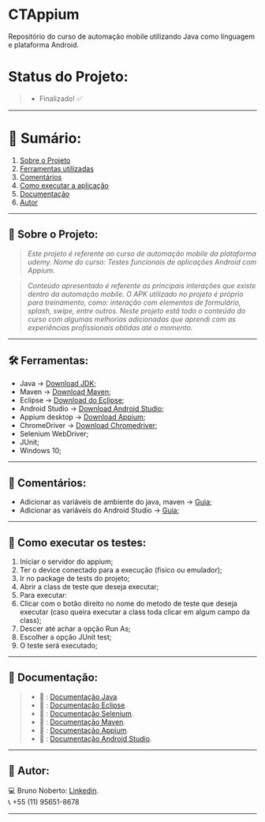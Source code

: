 # CTAppium
Repositório do curso de automação mobile utilizando Java como linguagem e plataforma Android.

# Status do Projeto:
> - Finalizado! :white_check_mark:

*******

# :file_folder: Sumário:
1. [Sobre o Projeto](#sobre)
2. [Ferramentas utilizadas](#ferramentas)
2. [Comentários](#comentarios)
5. [Como executar a aplicação](#execucao)
6. [Documentação](#documentacao)
7. [Autor](#autor)

*******

<div id='sobre'/>

## :file_folder: Sobre o Projeto:
> *Este projeto é referente ao curso de automação mobile da plataforma udemy. Nome do curso: Testes funcionais de aplicações Android com Appium.*

> *Conteúdo apresentado é referente as principais interações que existe dentro da automação mobile. O APK utilizado no projeto é próprio para treinamento, como: 
interação com elementos de formulário, splash, swipe, entre outros. Neste projeto está todo o conteúdo do curso com algumas melhorias adicionadas que aprendi com
as experiências profissionais obtidas até o momento.*

*******

<div id='ferramentas'/>

## 🛠 Ferramentas:
- Java -> [Download JDK](https://www.oracle.com/java/technologies/javase-downloads.html);
- Maven -> [Download Maven](https://maven.apache.org/download.cgi);
- Eclipse -> [Download do Eclipse](https://www.eclipse.org/);
- Android Studio -> [Download Android Studio](https://developer.android.com/studio);
- Appium desktop -> [Download Appium](https://appium.io/downloads.html);
- ChromeDriver -> [Download Chromedriver](https://chromedriver.chromium.org/downloads);
- Selenium WebDriver;
- JUnit;
- Windows 10;


*******

<div id='comentarios'/>

## :file_folder: Comentários:

- Adicionar as variáveis de ambiente do java, maven -> [Guia](https://medium.com/beelabacademy/configurando-vari%C3%A1veis-de-ambiente-java-home-e-maven-home-no-windows-e-unix-d9461f783c26);
- Adicionar as variáveis do Android Studio -> [Guia](https://cursos.alura.com.br/forum/topico-nao-consigo-configurar-a-variavel-de-ambiente-android_home-147471);

*******

<div id='execucao'/>

## :file_folder: Como executar os testes:

1. Iniciar o servidor do appium;
2. Ter o device conectado para a execução (fisico ou emulador);
3. Ir no package de tests do projeto;
4. Abrir a class de teste que deseja executar;
5. Para executar:
6. Clicar com o botão direito no nome do metodo de teste que deseja executar (caso queira executar a class toda clicar em algum campo da class);
7. Descer até achar a opção Run As;
8. Escolher a opção JUnit test;
9. O teste será executado;

*******

<div id='documentacao'/>

## :file_folder: Documentação:

> - :blue_book: : [Documentação Java](https://www.oracle.com/br/java/technologies/javase-jdk8-doc-downloads.html).
> - :blue_book: : [Documentação Eclipse](https://www.eclipse.org/documentation/).
> - :blue_book: : [Documentação Selenium](https://www.selenium.dev/documentation/pt-br/getting_started/).
> - :blue_book: : [Documentação Maven](https://maven.apache.org/guides/index.html).
> - :blue_book: : [Documentação Appium](https://appium.io/docs/en/about-appium/api/).
> - :blue_book: : [Documentação Android Studio](https://developer.android.com/docs?hl=pt-br).

*******

<div id='autor'/>

## :bust_in_silhouette: Autor:
:computer: Bruno Noberto: [Linkedin](https://www.linkedin.com/in/bruno-noberto/).
<br/>
:telephone_receiver: +55 (11) 95651-8678
*******

